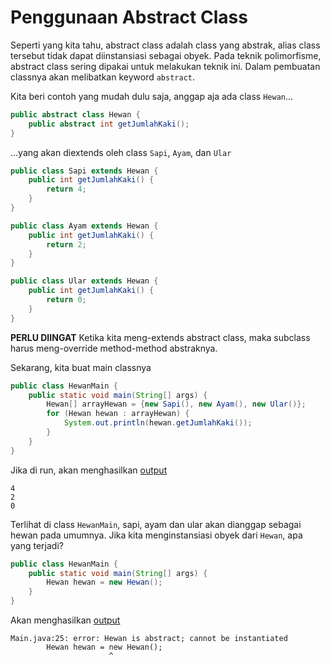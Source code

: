 # Penggunaan Abstract Class

Seperti yang kita tahu, abstract class adalah class yang abstrak, alias class tersebut tidak dapat diinstansiasi sebagai obyek. Pada teknik polimorfisme, abstract class sering dipakai untuk melakukan teknik ini. Dalam pembuatan classnya akan melibatkan keyword `abstract`.

Kita beri contoh yang mudah dulu saja, anggap aja ada class `Hewan`...

```java
public abstract class Hewan {
    public abstract int getJumlahKaki();
}
```

...yang akan diextends oleh class `Sapi`, `Ayam`, dan `Ular`

```java
public class Sapi extends Hewan {
    public int getJumlahKaki() {
        return 4;
    }
}

public class Ayam extends Hewan {
    public int getJumlahKaki() {
        return 2;
    }
}

public class Ular extends Hewan {
    public int getJumlahKaki() {
        return 0;
    }
}
```

**PERLU DIINGAT** Ketika kita meng-extends abstract class, maka subclass harus meng-override method-method abstraknya.

Sekarang, kita buat main classnya

```java
public class HewanMain {
    public static void main(String[] args) {
        Hewan[] arrayHewan = {new Sapi(), new Ayam(), new Ular()};
        for (Hewan hewan : arrayHewan) {
            System.out.println(hewan.getJumlahKaki());
        }
    }
}
```

Jika di run, akan menghasilkan [output](http://ideone.com/ronqQj)

```
4
2
0
```

Terlihat di class `HewanMain`, sapi, ayam dan ular akan dianggap sebagai hewan pada umumnya. Jika kita menginstansiasi obyek dari `Hewan`, apa yang terjadi?

```java
public class HewanMain {
    public static void main(String[] args) {
        Hewan hewan = new Hewan();
    }
}
```

Akan menghasilkan [output](http://ideone.com/8WwHUO)

```
Main.java:25: error: Hewan is abstract; cannot be instantiated
        Hewan hewan = new Hewan();
                      ^
```
